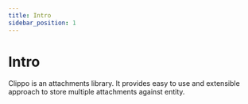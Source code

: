 ```yaml
---
title: Intro
sidebar_position: 1
---
```


# Intro

Clippo is an attachments library. It provides easy to use and extensible approach to store multiple attachments against entity.